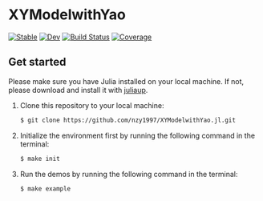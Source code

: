 # XYModelwithYao

[![Stable](https://img.shields.io/badge/docs-stable-blue.svg)](https://nzy1997.github.io/XYModelwithYao.jl/stable/)
[![Dev](https://img.shields.io/badge/docs-dev-blue.svg)](https://nzy1997.github.io/XYModelwithYao.jl/dev/)
[![Build Status](https://github.com/nzy1997/XYModelwithYao.jl/actions/workflows/CI.yml/badge.svg?branch=main)](https://github.com/nzy1997/XYModelwithYao.jl/actions/workflows/CI.yml?query=branch%3Amain)
[![Coverage](https://codecov.io/gh/nzy1997/XYModelwithYao.jl/branch/main/graph/badge.svg)](https://codecov.io/gh/nzy1997/XYModelwithYao.jl)


## Get started
Please make sure you have Julia installed on your local machine. If not, please download and install it with [juliaup](https://github.com/JuliaLang/juliaup).

1. Clone this repository to your local machine:
   ```bash
   $ git clone https://github.com/nzy1997/XYModelwithYao.jl.git
   ```
2. Initialize the environment first by running the following command in the terminal:
   ```bash
   $ make init
   ```
3. Run the demos by running the following command in the terminal:
   ```bash
   $ make example
   ```
   
